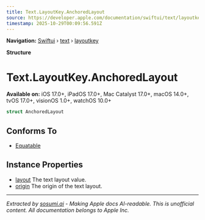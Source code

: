 ```yaml
---
title: Text.LayoutKey.AnchoredLayout
source: https://developer.apple.com/documentation/swiftui/text/layoutkey/anchoredlayout
timestamp: 2025-10-29T00:09:56.591Z
---
```


**Navigation:** [Swiftui](/documentation/swiftui) › [text](/documentation/swiftui/text) › [layoutkey](/documentation/swiftui/text/layoutkey)

**Structure**

# Text.LayoutKey.AnchoredLayout

**Available on:** iOS 17.0+, iPadOS 17.0+, Mac Catalyst 17.0+, macOS 14.0+, tvOS 17.0+, visionOS 1.0+, watchOS 10.0+

```swift
struct AnchoredLayout
```

## Conforms To

- [Equatable](/documentation/Swift/Equatable)

## Instance Properties

- [layout](/documentation/swiftui/text/layoutkey/anchoredlayout/layout) The text layout value.
- [origin](/documentation/swiftui/text/layoutkey/anchoredlayout/origin) The origin of the text layout.

---

*Extracted by [sosumi.ai](https://sosumi.ai) - Making Apple docs AI-readable.*
*This is unofficial content. All documentation belongs to Apple Inc.*
